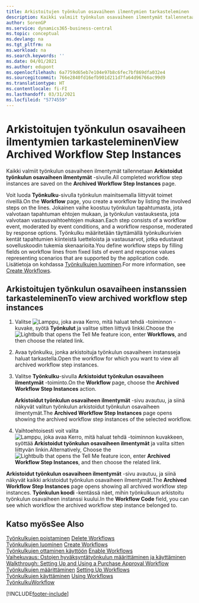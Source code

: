 ```yaml
---
title: Arkistoitujen työnkulun osavaiheen ilmentymien tarkasteleminen | Microsoft Docs
description: Kaikki valmiit työnkulun osavaiheen ilmentymät tallennetaan **Arkistoidut työnkulun osavaiheen ilmentymät** -sivulle.
author: SorenGP
ms.service: dynamics365-business-central
ms.topic: conceptual
ms.devlang: na
ms.tgt_pltfrm: na
ms.workload: na
ms.search.keywords: ''
ms.date: 04/01/2021
ms.author: edupont
ms.openlocfilehash: 6a7759d65eb7e104e97b8c6fec7bf869dfa032e4
ms.sourcegitcommit: 766e2840fd16efb901d211d7fa64d96766ac99d9
ms.translationtype: HT
ms.contentlocale: fi-FI
ms.lasthandoff: 03/31/2021
ms.locfileid: "5774559"
---
```

# <a name="view-archived-workflow-step-instances"></a><span data-ttu-id="8b667-103">Arkistoitujen työnkulun osavaiheen ilmentymien tarkasteleminen</span><span class="sxs-lookup"><span data-stu-id="8b667-103">View Archived Workflow Step Instances</span></span>
<span data-ttu-id="8b667-104">Kaikki valmiit työnkulun osavaiheen ilmentymät tallennetaan **Arkistoidut työnkulun osavaiheen ilmentymät** -sivulle.</span><span class="sxs-lookup"><span data-stu-id="8b667-104">All completed workflow step instances are saved on the **Archived Workflow Step Instances** page.</span></span>  

 <span data-ttu-id="8b667-105">Voit luoda **Työnkulku**-sivulla työnkulun mainitsemalla liittyvät toimet riveillä.</span><span class="sxs-lookup"><span data-stu-id="8b667-105">On the **Workflow** page, you create a workflow by listing the involved steps on the lines.</span></span> <span data-ttu-id="8b667-106">Jokainen vaihe koostuu työnkulun tapahtumasta, jota valvotaan tapahtuman ehtojen mukaan, ja työnkulun vastauksesta, jota valvotaan vastausvaihtoehtojen mukaan.</span><span class="sxs-lookup"><span data-stu-id="8b667-106">Each step consists of a workflow event, moderated by event conditions, and a workflow response, moderated by response options.</span></span> <span data-ttu-id="8b667-107">Työnkulku määritetään täyttämällä työnkulkurivien kentät tapahtumien kiinteistä luetteloista ja vastausarvot, jotka edustavat sovelluskoodin tukemia skenaarioita.</span><span class="sxs-lookup"><span data-stu-id="8b667-107">You define workflow steps by filling fields on workflow lines from fixed lists of event and response values representing scenarios that are supported by the application code.</span></span> <span data-ttu-id="8b667-108">Lisätietoja on kohdassa [Työnkulkujen luominen](across-how-to-create-workflows.md).</span><span class="sxs-lookup"><span data-stu-id="8b667-108">For more information, see [Create Workflows](across-how-to-create-workflows.md).</span></span>  

## <a name="to-view-archived-workflow-step-instances"></a><span data-ttu-id="8b667-109">Arkistoitujen työnkulun osavaiheen instanssien tarkasteleminen</span><span class="sxs-lookup"><span data-stu-id="8b667-109">To view archived workflow step instances</span></span>  
1.  <span data-ttu-id="8b667-110">Valitse ![Lamppu, joka avaa Kerro, mitä haluat tehdä -toiminnon](media/ui-search/search_small.png "Kerro, mitä haluat tehdä") -kuvake, syötä **Työnkulut** ja valitse sitten liittyvä linkki.</span><span class="sxs-lookup"><span data-stu-id="8b667-110">Choose the ![Lightbulb that opens the Tell Me feature](media/ui-search/search_small.png "Tell me what you want to do") icon, enter **Workflows**, and then choose the related link.</span></span>  
2.  <span data-ttu-id="8b667-111">Avaa työnkulku, jonka arkistoituja työnkulun osavaiheen instansseja haluat tarkastella.</span><span class="sxs-lookup"><span data-stu-id="8b667-111">Open the workflow for which you want to view all archived workflow step instances.</span></span>  
3.  <span data-ttu-id="8b667-112">Valitse **Työnkulku**-sivulla **Arkistoidut työnkulun osavaiheen ilmentymät** -toiminto.</span><span class="sxs-lookup"><span data-stu-id="8b667-112">On the **Workflow** page, choose the **Archived Workflow Step Instances** action.</span></span>  

    <span data-ttu-id="8b667-113">**Arkistoidut työnkulun osavaiheen ilmentymät** -sivu avautuu, ja siinä näkyvät valitun työnkulun arkistoidut työnkulun osavaiheen ilmentymät.</span><span class="sxs-lookup"><span data-stu-id="8b667-113">The **Archived Workflow Step Instances** page opens showing the archived workflow step instances of the selected workflow.</span></span>  
4.  <span data-ttu-id="8b667-114">Vaihtoehtoisesti voit valita ![Lamppu, joka avaa Kerro, mitä haluat tehdä -toiminnon](media/ui-search/search_small.png "Kerro, mitä haluat tehdä") kuvakkeen, syöttää **Arkistoidut työnkulun osavaiheen ilmentymät** ja valita sitten liittyvän linkin.</span><span class="sxs-lookup"><span data-stu-id="8b667-114">Alternatively, Choose the ![Lightbulb that opens the Tell Me feature](media/ui-search/search_small.png "Tell me what you want to do") icon, enter **Archived Workflow Step Instances**, and then choose the related link.</span></span>  

<span data-ttu-id="8b667-115">**Arkistoidut työnkulun osavaiheen ilmentymät** -sivu avautuu, ja siinä näkyvät kaikki arkistoidut työnkulun osavaiheen ilmentymät.</span><span class="sxs-lookup"><span data-stu-id="8b667-115">The **Archived Workflow Step Instances** page opens showing all archived workflow step instances.</span></span> <span data-ttu-id="8b667-116">**Työnkulun koodi** -kentässä näet, mihin työnkulkuun arkistoitu työnkulun osavaiheen instanssi kuului.</span><span class="sxs-lookup"><span data-stu-id="8b667-116">In the **Workflow Code** field, you can see which workflow the archived workflow step instance belonged to.</span></span>  

## <a name="see-also"></a><span data-ttu-id="8b667-117">Katso myös</span><span class="sxs-lookup"><span data-stu-id="8b667-117">See Also</span></span>  
 <span data-ttu-id="8b667-118">[Työnkulkujen poistaminen](across-how-to-delete-workflows.md) </span><span class="sxs-lookup"><span data-stu-id="8b667-118">[Delete Workflows](across-how-to-delete-workflows.md) </span></span>  
 <span data-ttu-id="8b667-119">[Työnkulkujen luominen](across-how-to-create-workflows.md) </span><span class="sxs-lookup"><span data-stu-id="8b667-119">[Create Workflows](across-how-to-create-workflows.md) </span></span>  
 <span data-ttu-id="8b667-120">[Työnkulkujen ottaminen käyttöön](across-how-to-enable-workflows.md) </span><span class="sxs-lookup"><span data-stu-id="8b667-120">[Enable Workflows](across-how-to-enable-workflows.md) </span></span>  
 <span data-ttu-id="8b667-121">[Vaihekuvaus: Ostojen hyväksyntätyönkulun määrittäminen ja käyttäminen](walkthrough-setting-up-and-using-a-purchase-approval-workflow.md) </span><span class="sxs-lookup"><span data-stu-id="8b667-121">[Walkthrough: Setting Up and Using a Purchase Approval Workflow](walkthrough-setting-up-and-using-a-purchase-approval-workflow.md) </span></span>  
 <span data-ttu-id="8b667-122">[Työnkulkujen määrittäminen](across-set-up-workflows.md) </span><span class="sxs-lookup"><span data-stu-id="8b667-122">[Setting Up Workflows](across-set-up-workflows.md) </span></span>  
 <span data-ttu-id="8b667-123">[Työnkulkujen käyttäminen](across-use-workflows.md) </span><span class="sxs-lookup"><span data-stu-id="8b667-123">[Using Workflows](across-use-workflows.md) </span></span>  
 [<span data-ttu-id="8b667-124">Työnkulku</span><span class="sxs-lookup"><span data-stu-id="8b667-124">Workflow</span></span>](across-workflow.md)


[!INCLUDE[footer-include](includes/footer-banner.md)]
